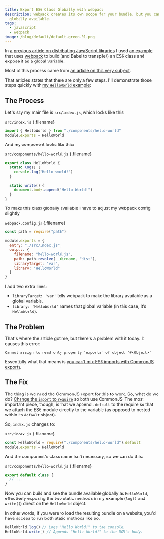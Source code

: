 ```yaml
---
title: Export ES6 Class Globally with webpack
description: webpack creates its own scope for your bundle, but you can make it
  globally available.
tags:
  - javascript
  - webpack
image: /blog/default/default-green-01.png
---
```


In [a previous article on distributing JavaScript libraries](/blog/use-netlify-host-js-libraries/) I used [an example](https://github.com/seancdavis/hello-world-js/) that uses [webpack](/blog/wtf-is-webpack/) to build (and Babel to transpile/) an ES6 class and expose it as a global variable.

Most of this process came from [an article on this very subject](http://siawyoung.com/coding/javascript/exporting-es6-modules-as-single-scripts-with-webpack).

That articles states that there are only a few steps. I'll demonstrate those steps quickly with [my `HelloWorld` example](https://github.com/seancdavis/hello-world-js):

## The Process

Let's say my main file is `src/index.js`, which looks like this:

`src/index.js` {.filename}

```js
import { HelloWorld } from "./components/hello-world"
module.exports = HelloWorld
```

And my component looks like this:

`src/components/hello-world.js` {.filename}

```js
export class HelloWorld {
  static log() {
    console.log("Hello world!")
  }

  static write() {
    document.body.append("Hello World!")
  }
}
```

To make this class globally available I have to adjust my webpack config slightly:

`webpack.config.js` {.filename}

```js
const path = require("path")

module.exports = {
  entry: "./src/index.js",
  output: {
    filename: "hello-world.js",
    path: path.resolve(__dirname, "dist"),
    libraryTarget: "var",
    library: "HelloWorld"
  }
}
```

I add two extra lines:

- `libraryTarget: 'var'` tells webpack to make the library available as a global variable.
- `library: 'HelloWorld'` names that global variable (in this case, it's `HelloWorld`).

## The Problem

That's where the article got me, but there's a problem with it today. It causes this error:

    Cannot assign to read only property 'exports' of object '#<Object>'

Essentially what that means is [you can't mix ES6 imports with CommonJS exports](https://github.com/webpack/webpack/issues/4039#issuecomment-273804003).

## The Fix

The thing is we need the CommonJS export for this to work. So, what do we do? [Change the `import` to `require`](https://stackoverflow.com/a/37812619/2241124) so both use CommonJS. The most important piece, though, is that we append `.default` to the require so that we attach the ES6 module directly to the variable (as opposed to nested within its `default` object).

So, `index.js` changes to:

`src/index.js` {.filename}

```js
const HelloWorld = require("./components/hello-world").default
module.exports = HelloWorld
```

And the component's class name isn't necessary, so we can do this:

`src/components/hello-world.js` {.filename}

```js
export default class {
  // ...
}
```

Now you can build and see the bundle available globally as `HelloWorld`, effectively exposing the two static methods in my example (`log()` and `write()`) direct on the `HelloWorld` object.

In other words, if you were to load the resulting bundle on a website, you'd have access to run both static methods like so:

```js
HelloWorld.log() // Logs "Hello World!" to the console.
HelloWorld.write() // Appends "Hello World!" to the DOM's body.
```
